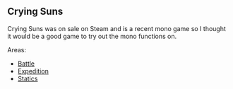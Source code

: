 ## Crying Suns

Crying Suns was on sale on Steam and is a recent mono game so I thought
it would be a good game to try out the mono functions on.

Areas:

* [Battle](Battle.md)
* [Expedition](Expedition.md)
* [Statics](Statics.md)
